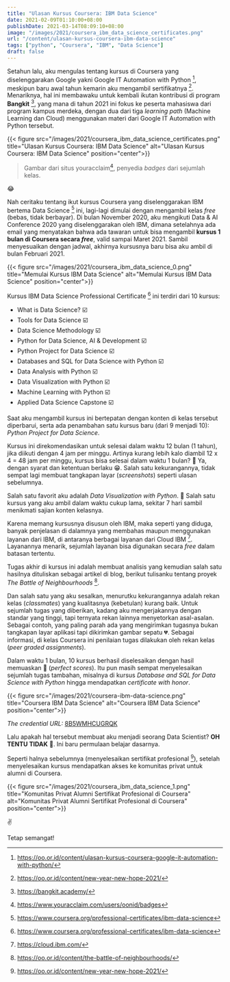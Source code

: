 ```yaml
---
title: "Ulasan Kursus Coursera: IBM Data Science"
date: 2021-02-09T01:10:00+08:00
publishDate: 2021-03-14T08:09:10+08:00
image: "/images/2021/coursera_ibm_data_science_certificates.png"
url: "/content/ulasan-kursus-coursera-ibm-data-science"
tags: ["python", "Coursera", "IBM", "Data Science"]
draft: false
---
```


Setahun lalu, aku mengulas tentang kursus di Coursera yang diselenggarakan Google yakni Google IT Automation with Python [^3], meskipun baru awal tahun kemarin aku mengambil sertifikatnya [^4]. Menariknya, hal ini membawaku untuk kembali ikutan kontribusi di program **Bangkit** [^5], yang mana di tahun 2021 ini fokus ke peserta mahasiswa dari program kampus merdeka, dengan dua dari tiga _learning path_ (Machine Learning dan Cloud) menggunakan materi dari Google IT Automation with Python tersebut. 


{{< figure src="/images/2021/coursera_ibm_data_science_certificates.png" title="Ulasan Kursus Coursera: IBM Data Science" alt="Ulasan Kursus Coursera: IBM Data Science" position="center">}}

> Gambar dari situs youracclaim[^1], penyedia _badges_ dari sejumlah kelas.

:joy:

Nah ceritaku tentang ikut kursus Coursera yang diselenggarakan IBM bertema Data Science [^2] ini, lagi-lagi dimulai dengan mengambil kelas _free_ (bebas, tidak berbayar). Di bulan November 2020, aku mengikuti Data & AI Conference 2020 yang diselenggarakan oleh IBM, dimana setelahnya ada email yang menyatakan bahwa ada tawaran untuk bisa mengambil **kursus 1 bulan di Coursera secara _free_**, valid sampai Maret 2021. Sambil menyesuaikan dengan jadwal, akhirnya kursusnya baru bisa aku ambil di bulan Februari 2021.


{{< figure src="/images/2021/coursera_ibm_data_science_0.png" title="Memulai Kursus IBM Data Science" alt="Memulai Kursus IBM Data Science" position="center">}}

Kursus IBM Data Science Professional Certificate [^2] ini terdiri dari 10 kursus:

* What is Data Science? :ballot_box_with_check:
* Tools for Data Science :ballot_box_with_check:
* Data Science Methodology :ballot_box_with_check:
* Python for Data Science, AI & Development :ballot_box_with_check:
* Python Project for Data Science :ballot_box_with_check:
* Databases and SQL for Data Science with Python :ballot_box_with_check:
* Data Analysis with Python :ballot_box_with_check:
* Data Visualization with Python :ballot_box_with_check:
* Machine Learning with Python :ballot_box_with_check:
* Applied Data Science Capstone :ballot_box_with_check:

Saat aku mengambil kursus ini bertepatan dengan konten di kelas tersebut diperbarui, serta ada penambahan satu kursus baru (dari 9 menjadi 10): _Python Project for Data Science_.

Kursus ini direkomendasikan untuk selesai dalam waktu 12 bulan (1 tahun), jika diikuti dengan 4 jam per minggu. Artinya kurang lebih kalo diambil 12 x 4 = 48 jam per minggu, kursus bisa selesai dalam waktu 1 bulan? :thinking: Ya, dengan syarat dan ketentuan berlaku :grin:. Salah satu kekurangannya, tidak sempat lagi membuat tangkapan layar (_screenshots_) seperti ulasan sebelumnya.

Salah satu favorit aku adalah _Data Visualization with Python_. :black_heart: Salah satu kursus yang aku ambil dalam waktu cukup lama, sekitar 7 hari sambil menikmati sajian konten kelasnya.

Karena memang kursusnya disusun oleh IBM, maka seperti yang diduga, banyak penjelasan di dalamnya yang membahas maupun menggunakan layanan dari IBM, di antaranya berbagai layanan dari Cloud IBM [^6]. Layanannya menarik, sejumlah layanan bisa digunakan secara _free_ dalam batasan tertentu.

Tugas akhir di kursus ini adalah membuat analisis yang kemudian salah satu hasilnya dituliskan sebagai artikel di blog, berikut tulisanku tentang proyek _The Battle of Neighbourhoods_ [^7].

Dan salah satu yang aku sesalkan, menurutku kekurangannya adalah rekan kelas (_classmates_) yang kualitasnya (kebetulan) kurang baik. Untuk sejumlah tugas yang diberikan, kadang aku mengerjakannya dengan standar yang tinggi, tapi ternyata rekan lainnya menyetorkan asal-asalan. Sebagai contoh, yang paling parah ada yang mengirimkan tugasnya bukan tangkapan layar aplikasi tapi dikirimkan gambar sepatu :broken_heart:. Sebagai informasi, di kelas Coursera ini penilaian tugas dilakukan oleh rekan kelas (_peer graded assignments_).

Dalam waktu 1 bulan, 10 kursus berhasil diselesaikan dengan hasil memuaskan :100: (_perfect scores_). Itu pun masih sempat menyelesaikan sejumlah tugas tambahan, misalnya di kursus _Database and SQL for Data Science with Python_ hingga mendapatkan _certificate with honor_.

{{< figure src="/images/2021/coursera-ibm-data-science.png" title="Coursera IBM Data Science" alt="Coursera IBM Data Science" position="center">}}

_The credential URL:_ [8B5WMHCUGRQK](https://www.coursera.org/account/accomplishments/specialization/certificate/8B5WMHCUGRQK)

Lalu apakah hal tersebut membuat aku menjadi seorang Data Scientist? **OH TENTU TIDAK** :pray:. Ini baru permulaan belajar dasarnya.

Seperti halnya sebelumnya (menyelesaikan sertifikat profesional [^4]), setelah menyelesaikan kursus mendapatkan akses ke komunitas privat untuk alumni di Coursera.

{{< figure src="/images/2021/coursera_ibm_data_science_1.png" title="Komunitas Privat Alumni Sertifikat Profesional di Coursera" alt="Komunitas Privat Alumni Sertifikat Profesional di Coursera" position="center">}}

:v:

Tetap semangat!

[^1]: https://www.youracclaim.com/users/oonid/badges
[^2]: https://www.coursera.org/professional-certificates/ibm-data-science
[^3]: https://oo.or.id/content/ulasan-kursus-coursera-google-it-automation-with-python/
[^4]: https://oo.or.id/content/new-year-new-hope-2021/
[^5]: https://bangkit.academy/
[^6]: https://cloud.ibm.com/
[^7]: https://oo.or.id/content/the-battle-of-neighbourhoods/

